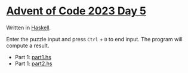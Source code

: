 # [Advent of Code 2023 Day 5](https://adventofcode.com/2023/day/5)

Written in [Haskell](https://en.wikipedia.org/wiki/Haskell).

Enter the puzzle input and press `Ctrl` + `D` to end input. The program will compute a result.

  * Part 1: [part1.hs](part1.hs)
  * Part 1: [part2.hs](part2.hs)
